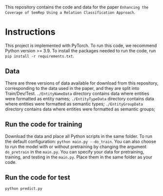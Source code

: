 This repository contains the code and data for the paper `Enhancing the Coverage of SemRep Using a Relation Classification Approach`.

# Instructions
This project is implemented with PyTorch. 
To run this code, we recommend Python version >= 3.9. To install the packages needed to run the code, run `pip install -r requirements.txt`.

## Data
There are three versions of data available for download from this repository, corresponding to the data used in the paper, and they are split into Train/Dev/Test.
`./EntityNameData` directory contains data where entities were formatted as entity names;
`./EntityTypeData` directory contains data where entities were formatted as semantic types;
`./EntityGroupData` directory contains data where entities were formatted as semantic groups;

## Run the code for training
Download the data and place all Python scripts in the same folder. 
To run the default configuration: `python main.py --do_train`. You can also choose to run the model with or without pretraining by changing the argument `do_pretrain` in the `main.py`.
You can specify your data for pretraining, training, and testing in the `main.py`. Place them in the same folder as your code.

## Run the code for test
`python predict.py`
